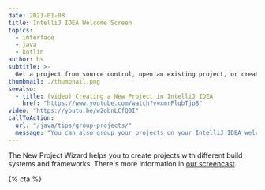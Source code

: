 ```yaml
---
date: 2021-01-08
title: IntelliJ IDEA Welcome Screen
topics:
  - interface
  - java
  - kotlin
author: hs
subtitle: >-
  Get a project from source control, open an existing project, or create a new project.
thumbnail: ./thumbnail.png
seealso:
  - title: (video) Creating a New Project in IntelliJ IDEA
    href: "https://www.youtube.com/watch?v=xmrFlqbTjp8"
video: "https://youtu.be/w2obnLCfQ0I"
callToAction:
  url: "/java/tips/group-projects/"
  message: "You can also group your projects on your IntelliJ IDEA welcome screen so everything stays nice and organised!"
---
```


The New Project Wizard helps you to create projects with different build systems and frameworks. There's more information in [our screencast](https://www.youtube.com/watch?v=xmrFlqbTjp8).

{% cta %}

